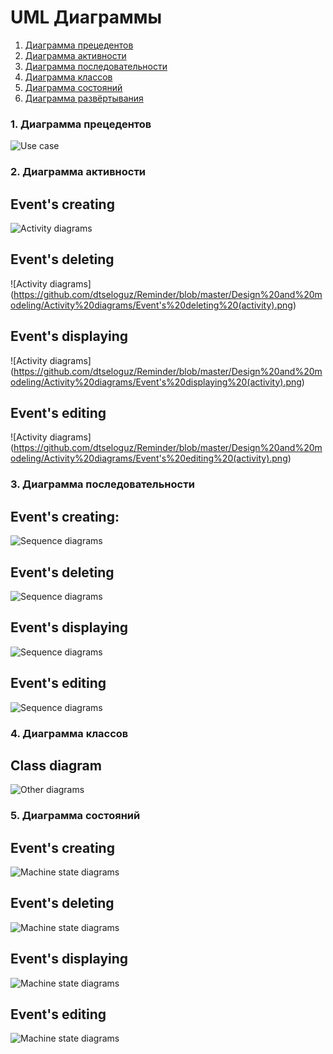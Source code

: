 # UML Диаграммы    
1. [Диаграмма прецедентов](#1)    
2. [Диаграмма активности](#2)    
3. [Диаграмма последовательности](#3)    
4. [Диаграмма классов](#4)    
5. [Диаграмма состояний](#5)    
6. [Диаграмма развёртывания](#6)    

### 1. Диаграмма прецедентов<a name="1"></a>
![Use case](https://github.com/dtseloguz/Reminder/blob/master/Design%20and%20modeling/Other%20diagrams/Use%20Case%20diagram.png)

### 2. Диаграмма активности<a name="2"></a>
## Event's creating
![Activity diagrams](https://github.com/dtseloguz/Reminder/blob/master/Design%20and%20modeling/Activity%20diagrams/Event's%20creating%20(activity).png)

## Event's deleting
![Activity diagrams]
(https://github.com/dtseloguz/Reminder/blob/master/Design%20and%20modeling/Activity%20diagrams/Event's%20deleting%20(activity).png)

## Event's displaying
![Activity diagrams]
(https://github.com/dtseloguz/Reminder/blob/master/Design%20and%20modeling/Activity%20diagrams/Event's%20displaying%20(activity).png)

## Event's editing
![Activity diagrams]
(https://github.com/dtseloguz/Reminder/blob/master/Design%20and%20modeling/Activity%20diagrams/Event's%20editing%20(activity).png)


### 3. Диаграмма последовательности<a name="3"></a>
## Event's creating:
![Sequence diagrams](https://github.com/dtseloguz/Reminder/blob/master/Design%20and%20modeling/Sequence%20diagrams/Event's%20creating%20(sequence).png)

## Event's deleting
![Sequence diagrams](https://github.com/dtseloguz/Reminder/blob/master/Design%20and%20modeling/Sequence%20diagrams/Event's%20deleting%20(sequence).png)

## Event's displaying 
![Sequence diagrams](https://github.com/dtseloguz/Reminder/blob/master/Design%20and%20modeling/Sequence%20diagrams/Event's%20displaying%20(sequence).png)

## Event's editing
![Sequence diagrams](https://github.com/dtseloguz/Reminder/blob/master/Design%20and%20modeling/Sequence%20diagrams/Event's%20editing(sequence).png)


### 4. Диаграмма классов<a name="4"></a>
## Class diagram
![Other diagrams](https://github.com/dtseloguz/Reminder/blob/master/Design%20and%20modeling/Other%20diagrams/Class%20diagram.png)


### 5. Диаграмма состояний<a name="5"></a>
## Event's creating
![Machine state diagrams](https://github.com/dtseloguz/Reminder/blob/master/Design%20and%20modeling/Machine%20state%20diagrams/Event's%20creating%20(machine%20state).png)

## Event's deleting
![Machine state diagrams](https://github.com/dtseloguz/Reminder/blob/master/Design%20and%20modeling/Machine%20state%20diagrams/Event's%20deleting%20(machine%20state).png)

## Event's displaying
![Machine state diagrams](https://github.com/dtseloguz/Reminder/blob/master/Design%20and%20modeling/Machine%20state%20diagrams/Event's%20displaying%20(machine%20state).png)

## Event's editing
![Machine state diagrams](https://github.com/dtseloguz/Reminder/blob/master/Design%20and%20modeling/Machine%20state%20diagrams/Event's%20editing%20(machine%20state).png)
